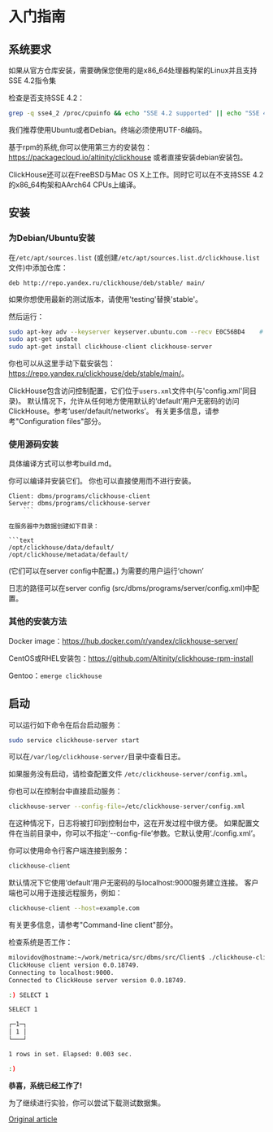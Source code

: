 # 入门指南

## 系统要求

如果从官方仓库安装，需要确保您使用的是x86\_64处理器构架的Linux并且支持SSE 4.2指令集

检查是否支持SSE 4.2：

```bash
grep -q sse4_2 /proc/cpuinfo && echo "SSE 4.2 supported" || echo "SSE 4.2 not supported"
```

我们推荐使用Ubuntu或者Debian。终端必须使用UTF-8编码。

基于rpm的系统,你可以使用第三方的安装包：https://packagecloud.io/altinity/clickhouse 或者直接安装debian安装包。

ClickHouse还可以在FreeBSD与Mac OS X上工作。同时它可以在不支持SSE 4.2的x86\_64构架和AArch64 CPUs上编译。

## 安装

### 为Debian/Ubuntu安装

在`/etc/apt/sources.list` (或创建`/etc/apt/sources.list.d/clickhouse.list`文件)中添加仓库：

```text
deb http://repo.yandex.ru/clickhouse/deb/stable/ main/
```

如果你想使用最新的测试版本，请使用'testing'替换'stable'。

然后运行：

```bash
sudo apt-key adv --keyserver keyserver.ubuntu.com --recv E0C56BD4    # optional
sudo apt-get update
sudo apt-get install clickhouse-client clickhouse-server
```

你也可以从这里手动下载安装包：<https://repo.yandex.ru/clickhouse/deb/stable/main/>。

ClickHouse包含访问控制配置，它们位于`users.xml`文件中(与'config.xml'同目录)。
默认情况下，允许从任何地方使用默认的‘default’用户无密码的访问ClickHouse。参考‘user/default/networks’。
有关更多信息，请参考"Configuration files"部分。

### 使用源码安装

具体编译方式可以参考build.md。

你可以编译并安装它们。
你也可以直接使用而不进行安装。

```text
Client: dbms/programs/clickhouse-client
Server: dbms/programs/clickhouse-server
    ```

在服务器中为数据创建如下目录：

```text
/opt/clickhouse/data/default/
/opt/clickhouse/metadata/default/
```

(它们可以在server config中配置。)
为需要的用户运行‘chown’

日志的路径可以在server config (src/dbms/programs/server/config.xml)中配置。

### 其他的安装方法

Docker image：<https://hub.docker.com/r/yandex/clickhouse-server/>

CentOS或RHEL安装包：<https://github.com/Altinity/clickhouse-rpm-install>

Gentoo：`emerge clickhouse`

## 启动

可以运行如下命令在后台启动服务：

```bash
sudo service clickhouse-server start
```

可以在`/var/log/clickhouse-server/`目录中查看日志。

如果服务没有启动，请检查配置文件 `/etc/clickhouse-server/config.xml`。

你也可以在控制台中直接启动服务：

```bash
clickhouse-server --config-file=/etc/clickhouse-server/config.xml
```

在这种情况下，日志将被打印到控制台中，这在开发过程中很方便。
如果配置文件在当前目录中，你可以不指定‘--config-file’参数。它默认使用‘./config.xml’。

你可以使用命令行客户端连接到服务：

```bash
clickhouse-client
```

默认情况下它使用‘default’用户无密码的与localhost:9000服务建立连接。
客户端也可以用于连接远程服务，例如：

```bash
clickhouse-client --host=example.com
```

有关更多信息，请参考"Command-line client"部分。

检查系统是否工作：

```bash
milovidov@hostname:~/work/metrica/src/dbms/src/Client$ ./clickhouse-client
ClickHouse client version 0.0.18749.
Connecting to localhost:9000.
Connected to ClickHouse server version 0.0.18749.

:) SELECT 1

SELECT 1

┌─1─┐
│ 1 │
└───┘

1 rows in set. Elapsed: 0.003 sec.

:)
```

**恭喜，系统已经工作了!**

为了继续进行实验，你可以尝试下载测试数据集。


[Original article](https://clickhouse.yandex/docs/en/getting_started/) <!--hide-->

